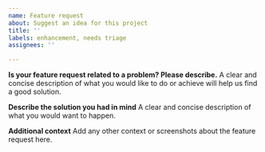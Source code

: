 ```yaml
---
name: Feature request
about: Suggest an idea for this project
title: ''
labels: enhancement, needs triage
assignees: ''

---
```


**Is your feature request related to a problem? Please describe.**
A clear and concise description of what you would like to do or achieve will help us find a good solution.

**Describe the solution you had in mind**
A clear and concise description of what you would want to happen.

**Additional context**
Add any other context or screenshots about the feature request here.
